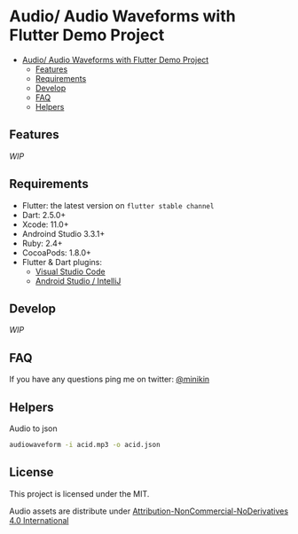 # Audio/ Audio Waveforms with Flutter Demo Project

- [Audio/ Audio Waveforms with Flutter Demo Project](#audio-with-flutter-demo-project)
  - [Features](#features)
  - [Requirements](#requirements)
  - [Develop](#develop)
  - [FAQ](#faq)
  - [Helpers](#helpers)

## Features

_WIP_

## Requirements

- Flutter: the latest version on `flutter stable channel`
- Dart: 2.5.0+
- Xcode: 11.0+
- Androind Studio 3.3.1+
- Ruby: 2.4+
- CocoaPods: 1.8.0+
- Flutter & Dart plugins:
  - [Visual Studio Code](https://flutter.dev/docs/get-started/editor?tab=androidstudio)
  - [Android Studio / IntelliJ](https://flutter.dev/docs/get-started/editor?tab=vscode)

## Develop

_WIP_

## FAQ

If you have any questions ping me on twitter: [@minikin](https://twitter.com/minikin)


## Helpers

Audio to json

```sh
audiowaveform -i acid.mp3 -o acid.json
```

## License 

This project is licensed under the MIT.

Audio assets are distribute under [Attribution-NonCommercial-NoDerivatives 4.0 International](https://creativecommons.org/licenses/by-nc-nd/4.0/legalcode)
